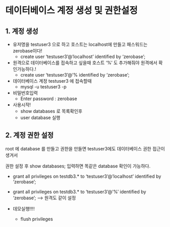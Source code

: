 # 데이터베이스 계정 생성 및 권한설정

## 1. 계정 생성

- 유저명을 testuser3 으로 하고 호스트는 localhost에 만들고 패스워드는 zerobase이다!
    - create user ‘testuser3’@’localhost’ identified by ‘zerobase’;
- 원격으로 데이터베이스를 접속하고 싶을때 호스트 ‘%’ 도 추가해줘야 원격에서 확인가능하다.!
    - create user ‘testuser3’@’% identified by ‘zerobase’;
- 데이터베이스 계정 testuser3 에 접속할때
    - mysql -u testuser3 -p
- 비밀번호입력
    - Enter password : zerobase
- 사용시작!
    - show databases 로 목록확인후
    - user database 실행

## 2. 계정 권한 설정

root 에 database 를 만들고 권한을 만들면 testuser3에도 데이터베이스 권한 접근이 생겨서

권한 설정 후 show databases; 입력하면 똑같은 database 확인이 가능하다.

- grant all privileges on testdb3.* to ‘testuser3’@’localhost’ identified by ‘zerobase’;
- grant all privileges on testdb3.* to ‘testuser3’@’%’ identified by ‘zerobase’;   —> 원격도 같이 설정

- 데모실행!!!!
    - flush privileges